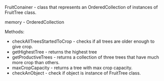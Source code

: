 FruitConainer - class that represents an OrderedCollection of instances of FruitTree class.

memory - OrderedCollection

Methods:
- checkAllTreesStartedToCrop - checks if all trees are older enough to give crop.
- getHighestTree - returns the highest tree
- getProductiveTrees - returns a collection of three trees that have much more crop than others.
- maxCropCapacity - returns a tree with max crop capacity.
- checkAnObject - check if object is instance of FruitTree class.